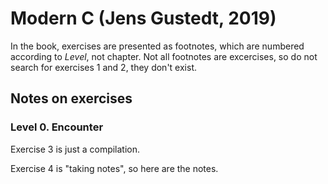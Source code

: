 # Modern C (Jens Gustedt, 2019)

In the book, exercises are presented as footnotes, which are numbered according to *Level*, not chapter. Not all footnotes are excercises, so do not search for exercises 1 and 2, they don't exist.

## Notes on exercises

### Level 0. Encounter

Exercise 3 is just a compilation.

Exercise 4 is "taking notes", so here are the notes.
